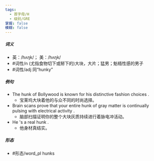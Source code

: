 ```yaml
---
tags:
  - 首字母/H
  - 级别/GRE
掌握: false
模糊: false
---
```

##### 词义
- 英：/hʌŋk/； 美：/hʌŋk/
- #词性/n  (尤指食物切下或掰下的)大块，大片；猛男；魁梧性感的男子
- #词性/adj  同“hunky”
##### 例句
- The hunk of Bollywood is known for his distinctive fashion choices .
	- 宝莱坞大块着他的与众不同的时尚选择。
- Brain scans prove that your entire hunk of gray matter is continually pulsing with electrical activity .
	- 脑部扫描证明你的整个大块灰质持续进行着脉电冲活动。
- He 's a real hunk .
	- 他身材真结实。
##### 形态
- #形态/word_pl hunks
